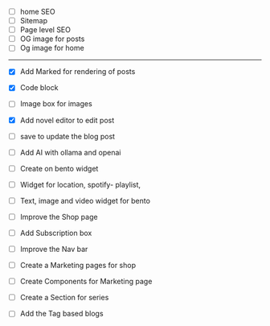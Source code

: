 - [ ] home SEO
- [ ] Sitemap
- [ ] Page level SEO 
- [ ] OG image for posts
- [ ] Og image for home

---

- [X] Add Marked for rendering of posts
- [X] Code block
- [ ] Image box for images
- [X] Add novel editor to edit post 
- [ ] save to update the blog post
- [ ] Add AI with ollama and openai
- [ ] Create on bento widget
- [ ] Widget for location, spotify- playlist, 
- [ ] Text, image and video widget for bento
- [ ] Improve the Shop page
- [ ] Add Subscription box
- [ ] Improve the Nav bar
- [ ] Create a Marketing pages for shop
- [ ] Create Components for Marketing page

- [ ] Create a Section for series 
- [ ] Add the Tag based blogs